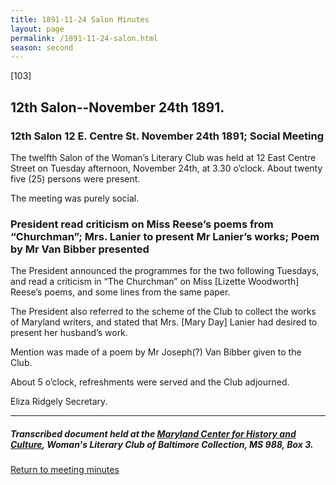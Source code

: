 ```yaml
---
title: 1891-11-24 Salon Minutes
layout: page
permalink: /1891-11-24-salon.html
season: second
---
```


<style>
    #maincontent{
        font-size:1.4em;
    }
</style>
[103] 

## 12th Salon--November 24th 1891.

### 12th Salon 12 E. Centre St. November 24th 1891; Social Meeting

The twelfth Salon of the Woman’s Literary Club was held at 12 East Centre Street on Tuesday afternoon, November 24th, at 3.30 o’clock. About twenty five (25) persons were present.

The meeting was purely social.

### President read criticism on Miss Reese’s poems from “Churchman”; Mrs. Lanier to present Mr Lanier’s works; Poem by Mr Van Bibber presented

The President announced the programmes for the two following Tuesdays, and read a criticism in “The Churchman” on Miss [Lizette Woodworth] Reese’s poems, and some lines from the same paper.

The President also referred to the scheme of the Club to collect the works of Maryland writers, and stated that Mrs. [Mary Day] Lanier had desired to present her husband’s work.

Mention was made of a poem by Mr Joseph(?) Van Bibber given to the Club.

About 5 o’clock, refreshments were served and the Club adjourned.

Eliza Ridgely
Secretary.

<hr>

##### Transcribed document held at the [Maryland Center for History and Culture](http://mdhs.org/), Woman's Literary Club of Baltimore Collection, MS 988, Box 3. 

[Return to meeting minutes](https://wlcb.github.io/archive/search/index.html?q=%2Bseason%3Asecond)